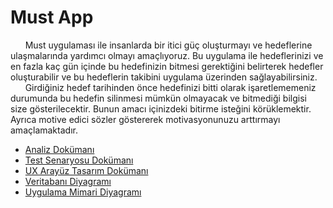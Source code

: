 # Must App

&nbsp;&nbsp;&nbsp;&nbsp;&nbsp;&nbsp;Must uygulaması ile insanlarda bir itici güç oluşturmayı ve hedeflerine ulaşmalarında yardımcı olmayı amaçlıyoruz. Bu uygulama ile hedeflerinizi ve en fazla kaç gün içinde bu hedefinizin bitmesi gerektiğini belirterek hedefler oluşturabilir ve bu hedeflerin takibini uygulama üzerinden sağlayabilirsiniz.  
&nbsp;&nbsp;&nbsp;&nbsp;&nbsp;&nbsp;Girdiğiniz hedef tarihinden önce hedefinizi bitti olarak işaretlememeniz durumunda bu hedefin silinmesi mümkün olmayacak ve bitmediği bilgisi size gösterilecektir. Bunun amacı içinizdeki bitirme isteğini körüklemektir. Ayrıca motive edici sözler göstererek motivasyonunuzu arttırmayı amaçlamaktadır.  
  
- [Analiz Dokümanı](https://github.com/dvrevb/must_app/blob/master/DOKUMANLAR/Analiz_Dokumani.pdf)
- [Test Senaryosu Dokümanı](https://github.com/dvrevb/must_app/blob/master/DOKUMANLAR/Test_Senaryolar_.xlsx)
- [UX Arayüz Tasarım Dokümanı](https://github.com/dvrevb/must_app/blob/master/DOKUMANLAR/UX-Aray%C3%BCz%20Tasarim.pdf)
- [Veritabanı Diyagramı](https://github.com/dvrevb/must_app/blob/master/DOKUMANLAR/Database-Diagram.png)
- [Uygulama Mimari Diyagramı](https://github.com/dvrevb/must_app/blob/master/DOKUMANLAR/Architecture-Diagram.png)
